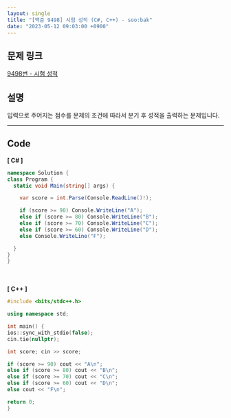 ```yaml
---
layout: single
title: "[백준 9498] 시험 성적 (C#, C++) - soo:bak"
date: "2023-05-12 09:03:00 +0900"
---
```


## 문제 링크
  [9498번 - 시험 성적](https://www.acmicpc.net/problem/9498)

## 설명
입력으로 주어지는 점수를 문제의 조건에 따라서 분기 후 성적을 출력하는 문제입니다. <br>

- - -

## Code
<b>[ C# ] </b>
<br>

  ```c#
namespace Solution {
  class Program {
    static void Main(string[] args) {

      var score = int.Parse(Console.ReadLine()!);

      if (score >= 90) Console.WriteLine("A");
      else if (score >= 80) Console.WriteLine("B");
      else if (score >= 70) Console.WriteLine("C");
      else if (score >= 60) Console.WriteLine("D");
      else Console.WriteLine("F");

    }
  }
}
  ```
<br><br>
<b>[ C++ ] </b>
<br>

  ```c++
#include <bits/stdc++.h>

using namespace std;

int main() {
  ios::sync_with_stdio(false);
  cin.tie(nullptr);

  int score; cin >> score;

  if (score >= 90) cout << "A\n";
  else if (score >= 80) cout << "B\n";
  else if (score >= 70) cout << "C\n";
  else if (score >= 60) cout << "D\n";
  else cout << "F\n";

  return 0;
}
  ```
